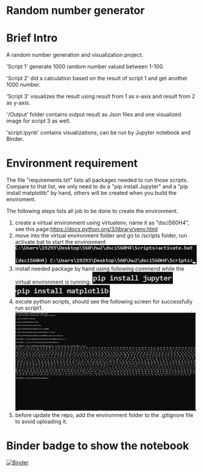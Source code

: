 # Random number generator
# Brief Intro
A random number generation and visualization project.

'Script 1' generate 1000 random number valued between 1-100.

'Script 2' did a calculation based on the result of script 1 and get another 1000 number. 

'Script 3' visualizes the result using result from 1 as x-axis and result from 2 as y-axis.

'/Output' folder contains output result as Json files and one visualized image for script 3 as well.

'script.ipynb' contains visualizations, can be run by Jupyter notebook and Binder.

# Environment requirement
The file "requirements.txt" lists all packages needed to run those scripts. Compare to that list, we only need to do a "pip install Jupyter" and a "pip install matplotlib" by hand, others will be created when you build the enviroment.

The following steps lists all job to be done to create the environment.

1. create a virtual environment using virtualenv, name it as "dsci560H4", see this page:https://docs.python.org/3/library/venv.html 
2. move into the virtual environment folder and go to /scripts folder, run activate.bat to start the environment
![image](/image/4.png)
3. install needed package by hand using following commend while the virtual environment is running: 
![image](/image/9.png)
![image](/image/0.png)
4. excute python scripts, should see the following screen for successfully run script1. 
![image](/image/1.png)
5. before update the repo, add the environment folder to the .gitignore file to avoid uploading it.

# Binder badge to show the notebook
[![Binder](https://mybinder.org/badge_logo.svg)](https://mybinder.org/v2/gh/alvinzhou66/Random-Number-and-Virtual-Environment/main?filepath=%2Fscript.ipynb)
